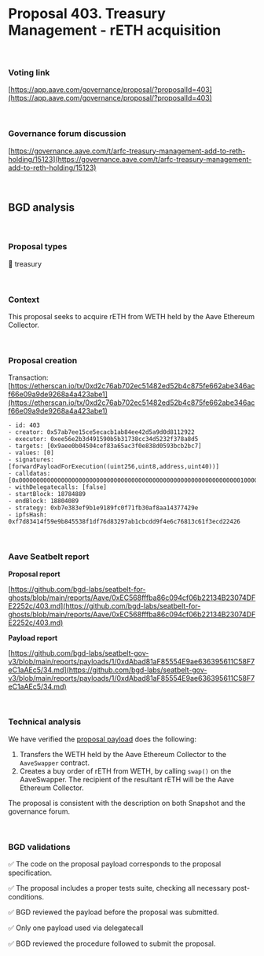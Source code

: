 # Proposal 403. Treasury Management - rETH acquisition

<br>

### Voting link

[https://app.aave.com/governance/proposal/?proposalId=403](https://app.aave.com/governance/proposal/?proposalId=403)

<br>

### Governance forum discussion

[https://governance.aave.com/t/arfc-treasury-management-add-to-reth-holding/15123](https://governance.aave.com/t/arfc-treasury-management-add-to-reth-holding/15123)

<br>

## BGD analysis

<br>

### Proposal types

:bank: treasury

<br>

### Context

This proposal seeks to acquire rETH from WETH held by the Aave Ethereum Collector.


<br>

### Proposal creation

Transaction: [https://etherscan.io/tx/0xd2c76ab702ec51482ed52b4c875fe662abe346acf66e09a9de9268a4a423abe1](https://etherscan.io/tx/0xd2c76ab702ec51482ed52b4c875fe662abe346acf66e09a9de9268a4a423abe1)

```
- id: 403
- creator: 0x57ab7ee15ce5ecacb1ab84ee42d5a9d0d8112922
- executor: 0xee56e2b3d491590b5b31738cc34d5232f378a8d5
- targets: [0x9aee0b04504cef83a65ac3f0e838d0593bcb2bc7]
- values: [0]
- signatures: [forwardPayloadForExecution((uint256,uint8,address,uint40))]
- calldatas: [0x00000000000000000000000000000000000000000000000000000000000000010000000000000000000000000000000000000000000000000000000000000001000000000000000000000000dabad81af85554e9ae636395611c58f7ec1aaec50000000000000000000000000000000000000000000000000000000000000022]
- withDelegatecalls: [false]
- startBlock: 18784889
- endBlock: 18804089
- strategy: 0xb7e383ef9b1e9189fc0f71fb30af8aa14377429e
- ipfsHash: 0xf7d83414f59e9b845538f1df76d83297ab1cbcdd9f4e6c76813c61f3ecd22426
```

<br>

### Aave Seatbelt report

**Proposal report**

[https://github.com/bgd-labs/seatbelt-for-ghosts/blob/main/reports/Aave/0xEC568fffba86c094cf06b22134B23074DFE2252c/403.md](https://github.com/bgd-labs/seatbelt-for-ghosts/blob/main/reports/Aave/0xEC568fffba86c094cf06b22134B23074DFE2252c/403.md)

**Payload report**

[https://github.com/bgd-labs/seatbelt-gov-v3/blob/main/reports/payloads/1/0xdAbad81aF85554E9ae636395611C58F7eC1aAEc5/34.md](https://github.com/bgd-labs/seatbelt-gov-v3/blob/main/reports/payloads/1/0xdAbad81aF85554E9ae636395611C58F7eC1aAEc5/34.md)


<br>

### Technical analysis

We have verified the [proposal payload](https://etherscan.io/address/0xeeDaE6Ac41Cf7A3722eE0a220e4c932D1d58b113#code#F1#L16) does the following:
1. Transfers the WETH held by the Aave Ethereum Collector to the `AaveSwapper` contract.
2. Creates a buy order of rETH from WETH, by calling `swap()` on the AaveSwapper. The recipient of the resultant rETH will be the Aave Ethereum Collector.

The proposal is consistent with the description on both Snapshot and the governance forum.

<br>

### BGD validations

:white_check_mark: The code on the proposal payload corresponds to the proposal specification.

:white_check_mark: The proposal includes a proper tests suite, checking all necessary post-conditions.

:white_check_mark: BGD reviewed the payload before the proposal was submitted.

:white_check_mark: Only one payload used via delegatecall

:white_check_mark: BGD reviewed the procedure followed to submit the proposal.
